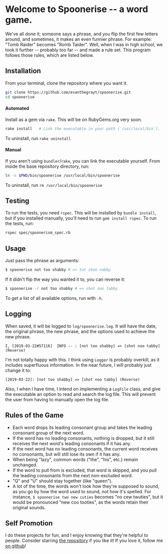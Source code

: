 # Welcome to Spoonerise -- a word game.
We've all done it; someone says a phrase, and you flip the first few letters
around, and sometimes, it makes an even funnier phrase. For example:
"Tomb Raider" becomes "Romb Taider".
Well, when I was in high school, we took it further -- probably too far -- and
made a rule set. This program follows those rules, which are listed below.

## Installation
From your terminal, clone the repository where you want it.
```sh
git clone https://github.com/evanthegrayt/spoonerise.git
cd spoonerise
```
#### Automated
Install as a gem via `rake`. This will be on RubyGems.org very soon.
```sh
rake install   # Link the executable in your path (`/usr/local/bin`).
```

To uninstall, run `rake uninstall`

#### Manual
If you aren't using `bundler`/`rake`, you can link the executable yourself. From
inside the base repository directory, run:
```sh
ln -s $PWD/bin/spoonerise /usr/local/bin/spoonerise
```
To uninstall, run `rm /usr/local/bin/spoonerise`

## Testing
To run the tests, you need `rspec`. This will be installed by `bundle install`,
but if you installed manually, you'll need to run `gem install rspec`. To run
the tests, run:
```sh
rspec spec/spoonerism_spec.rb
```

## Usage
Just pass the phrase as arguments:
```sh
$ spoonerise not too shabby # => tot shoo nabby
```
If it didn't flip the way you wanted it to, you can reverse it:
```sh
$ spoonerise -r not too shabby # => shot noo tabby
```
To get a list of all available options, run with `-h`.

## Logging
When saved, it will be logged to `log/spoonerise.log`. It will have the date,
the original phrase, the new phrase, and the options used to achieve the new
phrase.
```
I, [2019-03-22#57116]  INFO -- : [not too shabby] => [shot noo tabby] (Reverse)
```
I'm not totally happy with this. I think using `Logger` is probably overkill, as
it includes superfluous information. In the near future, I will probably just
change it to:
```
[2019-03-22]: [not too shabby] => [shot noo tabby] (Reverse)
```
Also, I when I have time, I intend on implementing a `LogFile` class, and give
the executable an option to read and search the log file. This will prevent the
user from having to manually open the log file.

## Rules of the Game
- Each word drops its leading consonant group and takes the leading consonant
group of the next word.
- If the word has no leading consonants, nothing is dropped, but it still
receives the next word's leading consonants if it has any.
- If the next word has no leading consonants, the current word receives no
consonants, but will still lose its own if it has any.
- When being "lazy", common words ("the", "his", etc.) remain unchanged.
- If the word to pull from is excluded, that word is skipped, and you pull the
leading consonants from the next non-excluded word.
- "Q" and "U" should stay together (like "queen").
- A lot of the time, the words won't look how they're supposed to sound, as you
go by how the word *used* to sound, not how it's spelled. For instance,
`$ spoonerise two new cuties` becomes "no cew twuties", but it would be
pronounced "new coo tooties", as the words retain their original sounds.

## Self Promotion
I do these projects for fun, and I enjoy knowing that they're helpful to people.
Consider starring [the repository](https://github.com/evanthegrayt/spoonerise)
if you like it! If you love it, follow me [on
github](https://github.com/evanthegrayt)!
